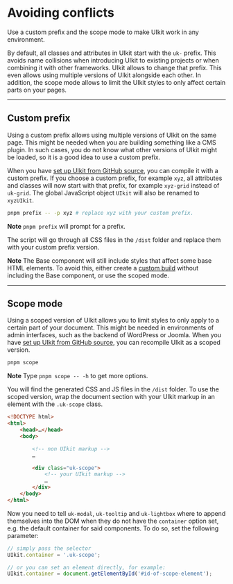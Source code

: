 # Avoiding conflicts

<p class="uk-text-lead">Use a custom prefix and the scope mode to make UIkit work in any environment.</p>

By default, all classes and attributes in UIkit start with the `uk-` prefix. This avoids name collisions when introducing UIkit to existing projects or when combining it with other frameworks. UIkit allows to change that prefix. This even allows using multiple versions of UIkit alongside each other. In addition, the scope mode allows to limit the UIkit styles to only affect certain parts on your pages.

***

## Custom prefix

Using a custom prefix allows using multiple versions of UIkit on the same page. This might be needed when you are building something like a CMS plugin. In such cases, you do not know what other versions of UIkit might be loaded, so it is a good idea to use a custom prefix.

When you have [set up UIkit from GitHub source](installation.md#compile-from-github-source), you can compile it with a custom prefix. If you choose a custom prefix, for example `xyz`, all attributes and classes will now start with that prefix, for example `xyz-grid` instead of `uk-grid`. The global JavaScript object `UIkit` will also be renamed to `xyzUIkit`.


```sh
pnpm prefix -- -p xyz # replace xyz with your custom prefix.
```
**Note** `pnpm prefix` will prompt for a prefix.

The script will go through all CSS files in the `/dist` folder and replace them with your custom prefix version.

**Note** The Base component will still include styles that affect some base HTML elements. To avoid this, either create a [custom build](less.md) without including the Base component, or use the scoped mode.

***

## Scope mode

Using a scoped version of UIkit allows you to limit styles to only apply to a certain part of your document. This might be needed in environments of admin interfaces, such as the backend of WordPress or Joomla. When you have [set up UIkit from GitHub source](installation.md#compile-from-github-source), you can recompile UIkit as a scoped version.

```sh
pnpm scope
```

**Note** Type `pnpm scope -- -h` to get more options.

You will find the generated CSS and JS files in the `/dist` folder. To use the scoped version, wrap the document section with your UIkit markup in an element with the `.uk-scope` class.

```html
<!DOCTYPE html>
<html>
    <head>…</head>
    <body>

        <!-- non UIkit markup -->
        …

        <div class="uk-scope">
            <!-- your UIkit markup -->
            …
        </div>
    </body>
</html>
```

Now you need to tell `uk-modal`, `uk-tooltip` and `uk-lightbox` where to append themselves into the DOM when they do not have the `container` option set, e.g. the default container for said components. To do so, set the following parameter:

```javascript
// simply pass the selector
UIkit.container = '.uk-scope';

// or you can set an element directly, for example:
UIkit.container = document.getElementById('#id-of-scope-element');
```
